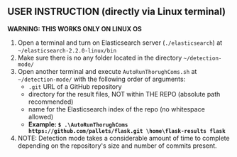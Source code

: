 ## USER INSTRUCTION (directly via Linux terminal)
**WARNING: THIS WORKS ONLY ON LINUX OS**
1. Open a terminal and turn on Elasticsearch server (`./elasticsearch`) at `~/elasticsearch-2.2.0-linux/bin`
2. Make sure there is no any folder located in the directory `~/detection-mode/`
3. Open another terminal and execute `AutoRunThorughComs.sh` at `~/detection-mode/` with the following order of arguments:
	- `.git` URL of a GitHub repository
	- directory for the result files, NOT within THE REPO (absolute path recommended)
	- name for the Elasticsearch index of the repo (no whitespace allowed)
	- **Example: `$ .\AutoRunThorughComs https://github.com/pallets/flask.git \home\flask-results flask`**
4. NOTE: Detection mode takes a considerable amount of time to complete depending on the repository's size and number of commits present.
